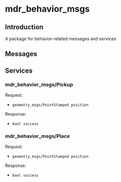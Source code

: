 # mdr_behavior_msgs

## Introduction

A package for behavior-related messages and services

## Messages

## Services

### mdr_behavior_msgs/Pickup

Request:
* ``geometry_msgs/PointStamped position``

Response:
* ``bool success``

### mdr_behavior_msgs/Place

Request:
* ``geometry_msgs/PointStamped position``

Response:
* ``bool success``
